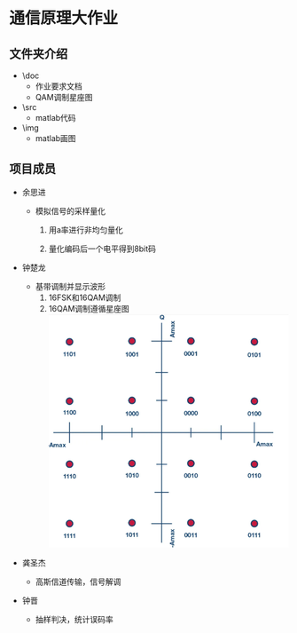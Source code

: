 # 通信原理大作业
## 文件夹介绍
- \doc 
  - 作业要求文档
  - QAM调制星座图
- \src 
  - matlab代码
- \img
  - matlab画图
## 项目成员
- 余思进 
  - 模拟信号的采样量化
  
    1. 用a率进行非均匀量化
  
    2. 量化编码后一个电平得到8bit码
  
- 钟楚龙 
  - 基带调制并显示波形
    1. 16FSK和16QAM调制
    2. 16QAM调制遵循星座图![16QAM星座图](.\doc\16QAM.png)
  
- 龚圣杰 
  - 高斯信道传输，信号解调
  
- 钟晋 
  - 抽样判决，统计误码率
